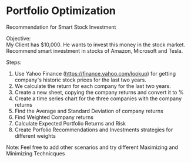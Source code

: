# Portfolio Optimization
 Recommendation for Smart Stock Investment


Objective:										
My Client has $10,000. He wants to invest this money in the stock market. Recommend smart investment in stocks of Amazon, Microsoft and Tesla. 										

Steps:										
1. Use Yahoo Finance (https://finance.yahoo.com/lookup) for getting company's historic stock prices for the last two years.										
2. We calculate the return for each company for the last two years.										
3. Create a new sheet, copying the company returns and convert it to %										
4.  Create a time series chart for the three companies with the company returns										
5. Find the Average and Standard Deviation of company returns										
6. Find Weighted Company returns										
7. Calculate Expected Portfolio Returns and Risk										
8. Create Porfolio Recommendations and Investments strategies for different weights										
										
Note: Feel free to add other scenarios and try different Maximizing and Minimizing Technicques										
